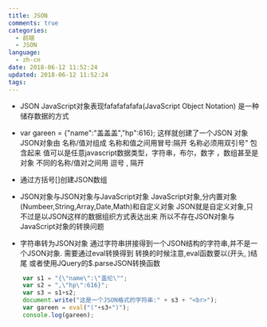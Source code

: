 ```yaml
---
title: JSON
comments: true
categories:
  - 前端
  - JSON
language:
  - zh-cn
date: 2018-06-12 11:52:24
updated: 2018-06-12 11:52:24
tags:
---
```

- JSON JavaScript对象表现fafafafafafa(JavaScript Object Notation) 是一种储存数据的方式

- var gareen = {"name":"盖盖盖","hp":616}; 
这样就创建了一个JSON 对象 
JSON对象由 名称/值对组成 名称和值之间用冒号:隔开 
名称必须用双引号" 包含起来 
值可以是任意javascript数据类型，字符串，布尔，数字 ，数组甚至是对象 
不同的名称/值对之间用 逗号 , 隔开

- 通过方括号[]创建JSON数组

- JSON对象与JSON对象与JavaScript对象
  JavaScript对象,分内置对象(Numbeer,String,Array,Date,Math)和自定义对象
  JSON就是自定义对象,只不过是以JSON这样的数据组织方式表达出来
  所以不存在JSON对象与JavaScript对象的转换问题

- 字符串转为JSON对象
  通过字符串拼接得到一个JSON结构的字符串,并不是一个JSON对象. 需要通过eval转换得到
  转换的时候注意,eval函数要以(开头, )结尾
  或者使用JQuery的$.parseJSON转换函数
```javascript
	var s1 = "{\"name\":\"盖伦\"";
	var s2 = ",\"hp\":616}";
	var s3 = s1+s2;
	document.write("这是一个JSON格式的字符串:" + s3 + "<br>");
	var gareen = eval("("+s3+")");
	console.log(gareen);
```